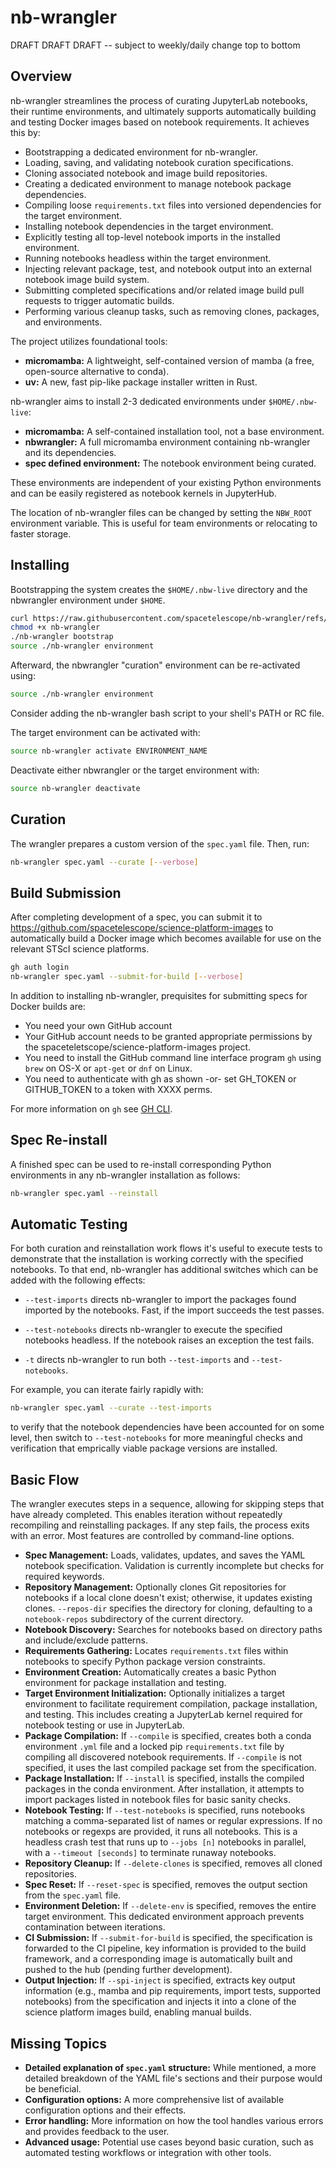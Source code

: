 # nb-wrangler

DRAFT DRAFT DRAFT  -- subject to weekly/daily change top to bottom

## Overview
nb-wrangler streamlines the process of curating JupyterLab notebooks, their runtime environments, and ultimately supports automatically building and testing Docker images based on notebook requirements. It achieves this by:

- Bootstrapping a dedicated environment for nb-wrangler.
- Loading, saving, and validating notebook curation specifications.
- Cloning associated notebook and image build repositories.
- Creating a dedicated environment to manage notebook package dependencies.
- Compiling loose `requirements.txt` files into versioned dependencies for the target environment.
- Installing notebook dependencies in the target environment.
- Explicitly testing all top-level notebook imports in the installed environment.
- Running notebooks headless within the target environment.
- Injecting relevant package, test, and notebook output into an external notebook image build system.
- Submitting completed specifications and/or related image build pull requests to trigger automatic builds.
- Performing various cleanup tasks, such as removing clones, packages, and environments.

The project utilizes foundational tools:

- **micromamba:** A lightweight, self-contained version of mamba (a free, open-source alternative to conda).
- **uv:** A new, fast pip-like package installer written in Rust.

nb-wrangler aims to install 2-3 dedicated environments under `$HOME/.nbw-live`:

- **micromamba:** A self-contained installation tool, not a base environment.
- **nbwrangler:** A full micromamba environment containing nb-wrangler and its dependencies.
- **spec defined environment:** The notebook environment being curated.

These environments are independent of your existing Python environments and can be easily registered as notebook kernels in JupyterHub.

The location of nb-wrangler files can be changed by setting the `NBW_ROOT` environment variable. This is useful for team environments or relocating to faster storage.

## Installing

Bootstrapping the system creates the `$HOME/.nbw-live` directory and the nbwrangler environment under `$HOME`.

```bash
curl https://raw.githubusercontent.com/spacetelescope/nb-wrangler/refs/heads/main/nb-wrangler >nb-wrangler
chmod +x nb-wrangler
./nb-wrangler bootstrap
source ./nb-wrangler environment
```

Afterward, the nbwrangler "curation" environment can be re-activated using:

```bash
source ./nb-wrangler environment
```

Consider adding the nb-wrangler bash script to your shell's PATH or RC file.

The target environment can be activated with:

```bash
source nb-wrangler activate ENVIRONMENT_NAME
```

Deactivate either nbwrangler or the target environment with:

```bash
source nb-wrangler deactivate
```

## Curation

The wrangler prepares a custom version of the `spec.yaml` file. Then, run:

```bash
nb-wrangler spec.yaml --curate [--verbose]
```

## Build Submission

After completing development of a spec,  you can submit it to https://github.com/spacetelescope/science-platform-images
to automatically build a Docker image which becomes available for use on the relevant STScI science platforms.

```bash
gh auth login
nb-wrangler spec.yaml --submit-for-build [--verbose]
```

In addition to installing nb-wrangler, prequisites for submitting specs for Docker builds are:

- You need your own GitHub account
- Your GitHub account needs to be granted appropriate permissions by the spaceteletscope/science-platform-images project.
- You need to install the GitHub command line interface program `gh` using `brew` on OS-X or `apt-get` or `dnf` on Linux.
- You need to authenticate with gh as shown -or- set GH_TOKEN or GITHUB_TOKEN to a token with XXXX perms.

For more information on `gh` see [GH CLI](https://cli.github.com  "gh GitHub CLI program").

## Spec Re-install

A finished spec can be used to re-install corresponding Python environments in any nb-wrangler installation as follows:

```bash
nb-wrangler spec.yaml --reinstall
```

## Automatic Testing

For both curation and reinstallation work flows it's useful to execute tests to demonstrate that the installation is
working correctly with the specified notebooks.  To that end,  nb-wrangler has additional switches which can be added
with the following effects:

- `--test-imports`  directs nb-wrangler to import the packages found imported by the notebooks. Fast, if the import succeeds the test passes.

- `--test-notebooks`  directs nb-wrangler to execute the specified notebooks headless. If the notebook raises an exception the test fails.

- `-t` directs nb-wrangler to run both `--test-imports` and `--test-notebooks`.

For example, you can iterate fairly rapidly with:

```bash
nb-wrangler spec.yaml --curate --test-imports
```

to verify that the notebook dependencies have been accounted for on some level, then switch to `--test-notebooks` for more meaningful checks and verification that emprically viable package versions are installed.

## Basic Flow

The wrangler executes steps in a sequence, allowing for skipping steps that have already completed. This enables iteration without repeatedly recompiling and reinstalling packages. If any step fails, the process exits with an error. Most features are controlled by command-line options.

- **Spec Management:** Loads, validates, updates, and saves the YAML notebook specification. Validation is currently incomplete but checks for required keywords.
- **Repository Management:** Optionally clones Git repositories for notebooks if a local clone doesn't exist; otherwise, it updates existing clones. `--repos-dir` specifies the directory for cloning, defaulting to a `notebook-repos` subdirectory of the current directory.
- **Notebook Discovery:** Searches for notebooks based on directory paths and include/exclude patterns.
- **Requirements Gathering:** Locates `requirements.txt` files within notebooks to specify Python package version constraints.
- **Environment Creation:** Automatically creates a basic Python environment for package installation and testing.
- **Target Environment Initialization:** Optionally initializes a target environment to facilitate requirement compilation, package installation, and testing. This includes creating a JupyterLab kernel required for notebook testing or use in JupyterLab.
- **Package Compilation:** If `--compile` is specified, creates both a conda environment `.yml` file and a locked pip `requirements.txt` file by compiling all discovered notebook requirements. If `--compile` is not specified, it uses the last compiled package set from the specification.
- **Package Installation:** If `--install` is specified, installs the compiled packages in the conda environment. After installation, it attempts to import packages listed in notebook files for basic sanity checks.
- **Notebook Testing:** If `--test-notebooks` is specified, runs notebooks matching a comma-separated list of names or regular expressions. If no notebooks or regexps are provided, it runs all notebooks. This is a headless crash test that runs up to `--jobs [n]` notebooks in parallel, with a `--timeout [seconds]` to terminate runaway notebooks.
- **Repository Cleanup:** If `--delete-clones` is specified, removes all cloned repositories.
- **Spec Reset:** If `--reset-spec` is specified, removes the output section from the `spec.yaml` file.
- **Environment Deletion:** If `--delete-env` is specified, removes the entire target environment. This dedicated environment approach prevents contamination between iterations.
- **CI Submission:** If `--submit-for-build` is specified, the specification is forwarded to the CI pipeline, key information is provided to the build framework, and a corresponding image is automatically built and pushed to the hub (pending further development).
- **Output Injection:** If `--spi-inject` is specified, extracts key output information (e.g., mamba and pip requirements, import tests, supported notebooks) from the specification and injects it into a clone of the science platform images build, enabling manual builds.

## Missing Topics

- **Detailed explanation of `spec.yaml` structure:** While mentioned, a more detailed breakdown of the YAML file's sections and their purpose would be beneficial.
- **Configuration options:** A more comprehensive list of available configuration options and their effects.
- **Error handling:** More information on how the tool handles various errors and provides feedback to the user.
- **Advanced usage:** Potential use cases beyond basic curation, such as automated testing workflows or integration with other tools.
